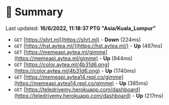 # 📖 Summary
Last updated: **16/6/2022, 11:18:37 PTG "Asia/Kuala_Lumpur"**

- `GET` [https://shrt.ml](https://shrt.ml) - **Down** (224ms)
- `GET` [https://hst.aytea.ml/](https://hst.aytea.ml/) - **Up** (467ms)
- `GET` [https://memeapi.aytea.ml/gimme](https://memeapi.aytea.ml/gimme) - **Up** (944ms)
- `GET` [https://color.aytea.ml/4b31d6.png](https://color.aytea.ml/4b31d6.png) - **Up** (1740ms)
- `GET` [https://memeapi.aytea14.repl.co/gimme](https://memeapi.aytea14.repl.co/gimme) - **Up** (385ms)
- `GET` [https://teledrivemy.herokuapp.com/dashboard](https://teledrivemy.herokuapp.com/dashboard) - **Up** (217ms)
